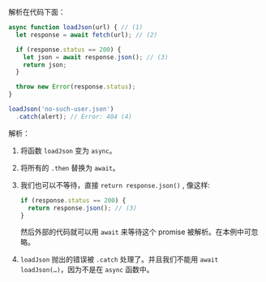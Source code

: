 
解析在代码下面：

```js run
async function loadJson(url) { // (1)
  let response = await fetch(url); // (2)

  if (response.status == 200) {
    let json = await response.json(); // (3)
    return json;
  }

  throw new Error(response.status);
}

loadJson('no-such-user.json')
  .catch(alert); // Error: 404 (4)
```

解析：

1. 将函数 `loadJson` 变为 `async`。
2. 将所有的 `.then` 替换为 `await`。
3. 我们也可以不等待，直接 `return response.json()` , 像这样:

    ```js
    if (response.status == 200) {
      return response.json(); // (3)
    }
    ```

    然后外部的代码就可以用 `await` 来等待这个 promise 被解析。在本例中可忽略。
4. `loadJson` 抛出的错误被 `.catch` 处理了。并且我们不能用 `await loadJson(…)`，因为不是在 `async` 函数中。

